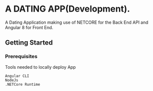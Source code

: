 # A DATING APP(Development).  

A Dating Application making use of NETCORE for the Back End API and Angular 8 for Front End.

## Getting Started


### Prerequisites

Tools needed to locally deploy App
```
Angular CLI
NodeJs
.NETCore Runtime
```
